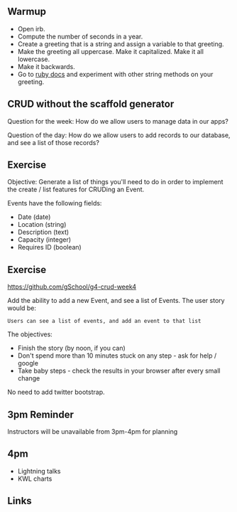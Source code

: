 ## Warmup
* Open irb.  
* Compute the number of seconds in a year.
* Create a greeting that is a string and assign a variable to that greeting.
* Make the greeting all uppercase.
  Make it capitalized.
  Make it all lowercase.
* Make it backwards.
* Go to [ruby docs](http://www.ruby-doc.org/core-2.1.3/String.html) and experiment with other string methods on your greeting.

## CRUD without the scaffold generator

Question for the week: How do we allow users to manage data in our apps?

Question of the day:  How do we allow users to add records to our database, and see a list of those records?

## Exercise

Objective: Generate a list of things you'll need to do in order to implement the create / list features for CRUDing an Event.

Events have the following fields:

* Date (date)
* Location (string)
* Description (text)
* Capacity (integer)
* Requires ID (boolean)

## Exercise

https://github.com/gSchool/g4-crud-week4

Add the ability to add a new Event, and see a list of Events.  The user story would be:

`Users can see a list of events, and add an event to that list`

The objectives:

* Finish the story (by noon, if you can)
* Don't spend more than 10 minutes stuck on any step - ask for help / google
* Take baby steps - check the results in your browser after every small change

No need to add twitter bootstrap.

## 3pm Reminder

Instructors will be unavailable from 3pm-4pm for planning

## 4pm

* Lightning talks
* KWL charts

## Links
